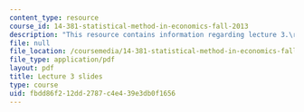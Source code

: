 ```yaml
---
content_type: resource
course_id: 14-381-statistical-method-in-economics-fall-2013
description: "This resource contains information regarding lecture 3.\r\n"
file: null
file_location: /coursemedia/14-381-statistical-method-in-economics-fall-2013/fbdd86f212dd2787c4e439e3db0f1656_MIT14_381F13_lec3.pdf
file_type: application/pdf
layout: pdf
title: Lecture 3 slides
type: course
uid: fbdd86f2-12dd-2787-c4e4-39e3db0f1656
---
```

